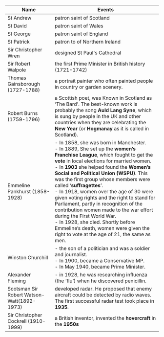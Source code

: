 |Name|Events|
|---|---|
|St Andrew|patron saint of Scotland|
|St David|patron saint of Wales|
|St George|patron saint of England|
|St Patrick|patron to of Northern Ireland|
|Sir Christopher Wren|designed St Paul's Cathedral|
|Sir Robert Walpole|the first Prime Minister in British history (1721-1742)|
|Thomas Gainsborough (1727-1788)|a portrait painter who often painted people in country or garden scenery.|
|Robert Burns (1759-1796)| a Scottish poet, was Known in Scotland as ‘The Bard’. The best-known work is probably the song **Auld Lang Syne**, which is sung by people in the UK and other countries when they are celebrating the **New Year** (or **Hogmanay** as it is called in Scotland).|
|Emmeline Pankhurst (1858-1928)| - In 1858, she was born in Manchester.<br> - In 1889, She set up the **women’s Franchise League**, which fought to get the **vote** in local elections for married women. <br> - In **1903** she helped found the **Women’s Social and Political Union (WSPU)**. This was the first group whose members were called ‘**suffragettes**’.<br> - In 1918, women over the age of 30 were given voting rights and the right to stand for Parliament, partly in recognition of the contribution women made to the war effort during the First World War.<br> - In 1928, she died. Shortly before Emmeline’s death, women were given the right to vote at the age of 21, the same as men.|
|Winston Churchill|- the son of a politician and was a soldier and journalist.<br> - In 1900, became a Conservative MP.<br> - In May 1940, became Prime Minister.|
|Alexander Fleming| - in 1928, he was researching influenza (the ‘flu’) when he discovered penicillin.|
|Scotsman Sir Robert Watson-Watt(1892-1973)|developed radar. He proposed that enemy aircraft could be detected by radio waves. The first successful radar test took place in **1935**.|
|Sir Christopher Cockrell (1910-1999)|a British inventor, invented the **hovercraft** in the **1950s**|